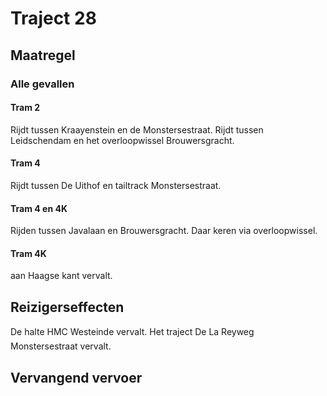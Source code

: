 # Traject 28
## Maatregel
### Alle gevallen

#### Tram 2
Rijdt tussen Kraayenstein en de Monstersestraat.
Rijdt tussen Leidschendam en het overloopwissel Brouwersgracht.

#### Tram 4
Rijdt tussen De Uithof en tailtrack Monstersestraat.

#### Tram 4 en 4K
Rijden tussen Javalaan en Brouwersgracht. Daar keren via overloopwissel.

#### Tram 4K
aan Haagse kant vervalt.

## Reizigerseffecten
De halte HMC Westeinde vervalt.
Het traject De La Reyweg  Monstersestraat vervalt.

## Vervangend vervoer